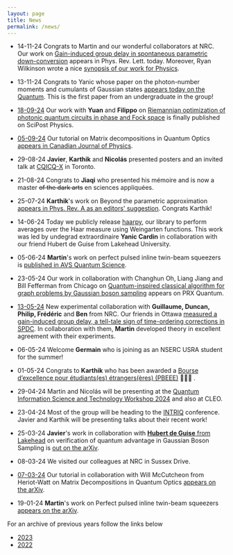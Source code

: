 ```yaml
---
layout: page
title: News  
permalink: /news/
---
```


* 14-11-24 Congrats to Martin and our wonderful collaborators at NRC. Our work on [Gain-induced group delay in spontaneous parametric down-conversion](https://journals.aps.org/prl/abstract/10.1103/PhysRevLett.133.203601) appears in Phys. Rev. Lett. today. Moreover, Ryan Wilkinson wrote a nice [synopsis of our work for Physics](https://physics.aps.org/articles/v17/s130).

* 13-11-24 Congrats to Yanic whose paper on the photon-number moments and cumulants of Gaussian states [appears today on the Quantum](https://quantum-journal.org/papers/q-2024-11-13-1521/). This is the first paper from an undergraduate in the group!

* [18-09-24](https://x.com/polyquantique/status/1836542122511778016) Our work with **Yuan** and **Filippo** on [Riemannian optimization of photonic quantum circuits in phase and Fock space](https://scipost.org/SciPostPhys.17.3.082) is finally published on SciPost Physics.

* [05-09-24](https://twitter.com/polyquantique/status/1831401152732393634) Our tutorial on Matrix decompositions in Quantum Optics  [appears in Canadian Journal of Physics](https://cdnsciencepub.com/doi/full/10.1139/cjp-2024-0070).

* 29-08-24 **Javier**, **Karthik** and **Nicolás** presented posters and an invited talk at [CQICQ-X](http://www.fields.utoronto.ca/activities/24-25/CQIQC) in Toronto.

* 21-08-24 Congrats to **Jiaqi** who presented his mémoire and is now a master <s>of the dark arts</s> en sciences appliquées.

* 25-07-24 **Karthik**'s work on Beyond the parametric approximation [appears in Phys. Rev. A as an editors' suggestion](https://journals.aps.org/pra/abstract/10.1103/PhysRevA.110.013712). Congrats Karthik!

* 14-06-24 Today we publicly release [haarpy](https://github.com/polyquantique/haarpy), our library to perform averages over the Haar measure using Weingarten functions. This work was led by undegrad extraordinaire **Yanic Cardin** in collaboration with our friend Hubert de Guise from Lakehead University.

* 05-06-24 **Martin**'s work on perfect pulsed inline twin-beam squeezers is [published in AVS Quantum Science](https://pubs.aip.org/avs/aqs/article-abstract/6/2/021402/3296397/Perfect-pulsed-inline-twin-beam-squeezers?redirectedFrom=fulltext).

* 23-05-24 Our work in collaboration with Changhun Oh, Liang Jiang and Bill Fefferman from Chicago on [Quantum-inspired classical algorithm for graph problems by Gaussian boson sampling](https://journals.aps.org/prxquantum/abstract/10.1103/PRXQuantum.5.020341) appears on PRX Quantum.


* [13-05-24](https://twitter.com/polyquantique/status/1790387509030965316) New experimental collaboration with **Guillaume, Duncan, Philip, Frédéric** and **Ben** from NRC. Our friends in Ottawa [measured a gain-induced group delay, a tell-tale sign of time-ordering corrections in SPDC](https://scirate.com/arxiv/2405.07909). In collaboration with them, **Martin** developed theory in excellent agreement with their experiments.


* 06-05-24 Welcome **Germain** who is joining as an NSERC USRA student for the summer!

* 01-05-24 Congrats to **Karthik** who has been awarded a [Bourse d’excellence pour étudiants(es) étrangers(ères) (PBEEE)](https://frq.gouv.qc.ca/programme/bourses-dexcellence-pour-etudiants-etrangers-pbeee-2024-2025/) 🎉🎉🎉 .

* 29-04-24 Martin and Nicolás  will be presenting at the [Quantum Information Science and Technology Workshop 2024](https://www.umass.edu/engineering/events/workshop) and also at CLEO.

* 23-04-24 Most of the group will be heading to the [INTRIQ](https://www.intriq.org/events/rencontre-printaniere-2024-de-lintriq) conference. Javier and Karthik will be presenting talks about their recent work!

* 25-03-24 **Javier**'s work in collaboration with [**Hubert de Guise** from Lakehead](https://hdeguise.lakeheadu.ca/) on verification of quantum advantage in Gaussian Boson Sampling is [out on the arXiv](https://arxiv.org/abs/2403.15339).


* 08-03-24 We visited our colleagues at NRC in Sussex Drive.

* [07-03-24](https://twitter.com/polyquantique/status/1765939012651348231) Our tutorial in collaboration with Will McCutcheon from Heriot-Watt on Matrix Decompositions in Quantum Optics [appears on the arXiv](https://arxiv.org/abs/2403.04596).

* 19-01-24 **Martin**'s work on Perfect pulsed inline twin-beam squeezers [appears on the arXiv](https://arxiv.org/abs/2401.10197).


For an archive of previous years follow the links below
* [2023](https://polyquantique.github.io/2023/) 
* [2022](https://polyquantique.github.io/2022/) 
